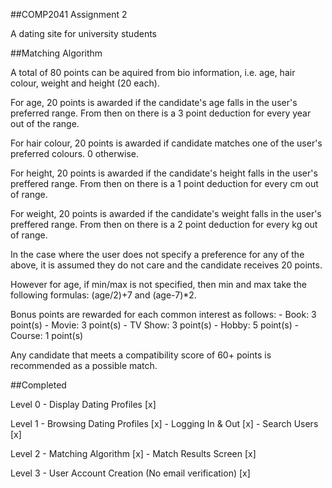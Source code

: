 ##COMP2041 Assignment 2

A dating site for university students

##Matching Algorithm

A total of 80 points can be aquired from bio information, i.e. age, hair colour, weight and height (20 each).

For age, 20 points is awarded if the candidate's age falls in the user's preferred range. From then on there is a 3 point deduction for every year out of the range.

For hair colour, 20 points is awarded if candidate matches one of the user's preferred colours. 0 otherwise.

For height, 20 points is awarded if the candidate's height falls in the user's preffered range. From then on there is a 1 point deduction for every cm out of range.

For weight, 20 points is awarded if the candidate's weight falls in the user's preffered range. From then on there is a 2 point deduction for every kg out of range.

In the case where the user does not specify a preference for any of the above, it is assumed they do not care and the candidate receives 20 points.

However for age, if min/max is not specified, then min and max take the following formulas: (age/2)+7 and (age-7)*2.

Bonus points are rewarded for each common interest as follows:
    - Book: 3 point(s)
    - Movie: 3 point(s)
    - TV Show: 3 point(s)
    - Hobby: 5 point(s)
    - Course: 1 point(s)

Any candidate that meets a compatibility score of 60+ points is recommended as a possible match.

##Completed

Level 0
    - Display Dating Profiles [x]

Level 1
    - Browsing Dating Profiles [x]
    - Logging In & Out [x]
    - Search Users [x]

Level 2
    - Matching Algorithm [x]
    - Match Results Screen [x]

Level 3
    - User Account Creation (No email verification) [x]
